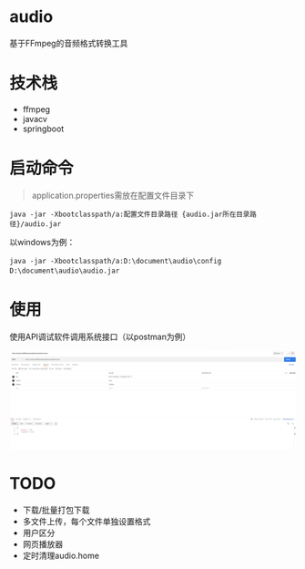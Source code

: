 # audio
基于FFmpeg的音频格式转换工具

# 技术栈
- ffmpeg
- javacv
- springboot

# 启动命令
> application.properties需放在配置文件目录下

`java -jar -Xbootclasspath/a:配置文件目录路径 {audio.jar所在目录路径}/audio.jar`

以windows为例：

`java -jar -Xbootclasspath/a:D:\document\audio\config D:\document\audio\audio.jar`

# 使用
使用API调试软件调用系统接口（以postman为例）

![img.png](postman.png)

# TODO
- 下载/批量打包下载
- 多文件上传，每个文件单独设置格式
- 用户区分
- 网页播放器
- 定时清理audio.home

